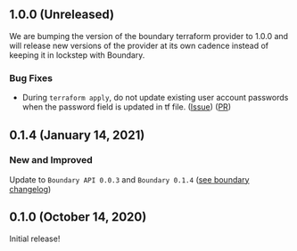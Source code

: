 ## 1.0.0 (Unreleased)

We are bumping the version of the boundary terraform provider to 1.0.0 and will release new versions of the provider at its own cadence instead of keeping it in lockstep with Boundary.

### Bug Fixes

* During `terraform apply`, do not update existing user account passwords when the password field is updated in tf file.
  ([Issue](https://github.com/hashicorp/terraform-provider-boundary/issues/71))
  ([PR](https://github.com/hashicorp/terraform-provider-boundary/pull/70))

## 0.1.4 (January 14, 2021)

### New and Improved

Update to `Boundary API 0.0.3` and `Boundary 0.1.4` ([see boundary changelog](https://github.com/hashicorp/boundary/blob/main/CHANGELOG.md#014-20210105))

## 0.1.0 (October 14, 2020)

Initial release!
